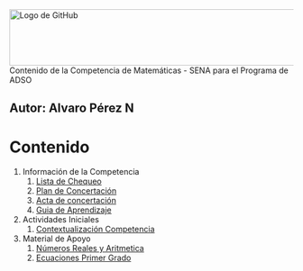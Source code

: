<img src="https://d1csarkz8obe9u.cloudfront.net/posterpreviews/blue-mathematics-google-classroom-banner-design-template-64e5d3a7fecfcec23715e41f980c1dab_screen.jpg" alt="Logo de GitHub" width="600" height="100">
Contenido de la Competencia de Matemáticas - SENA para el Programa de ADSO

**Autor:** Alvaro Pérez N
---

# Contenido
1. Información de la Competencia
    1. [Lista de Chequeo](https://github.com/aperezn298/MatematicasSENA/blob/main/01_InfoCompetencia_3147910/LC_Matematicas_3147910.pdf)
    2. [Plan de Concertación](https://github.com/aperezn298/MatematicasSENA/blob/main/01_InfoCompetencia_3147910/PlanConcertadoMatematicos3147910.pdf)
    3. [Acta de concertación](https://github.com/aperezn298/MatematicasSENA/blob/main/01_InfoCompetencia_3147910/ActaConcertacionMatematicas3147910.pdf) 
    4. [Guia de Aprendizaje](https://github.com/aperezn298/MatematicasSENA/blob/main/01_InfoCompetencia_3147910/GuiaMatematicas.pdf)
2. Actividades Iniciales
    1. [Contextualización Competencia](https://github.com/aperezn298/MatematicasSENA/blob/main/02_ActividadesIniciales/00ContextualizacionMatematicas.pdf)
3. Material de Apoyo
    1. [Números Reales y Aritmetica](https://github.com/aperezn298/MatematicasSENA/blob/main/03_MaterialApoyo/01NumerosRealesAritmetica.pdf)
    2. [Ecuaciones Primer Grado](https://github.com/aperezn298/MatematicasSENA/blob/main/03_MaterialApoyo/02EcuacionesPrimerGrado.pdf)